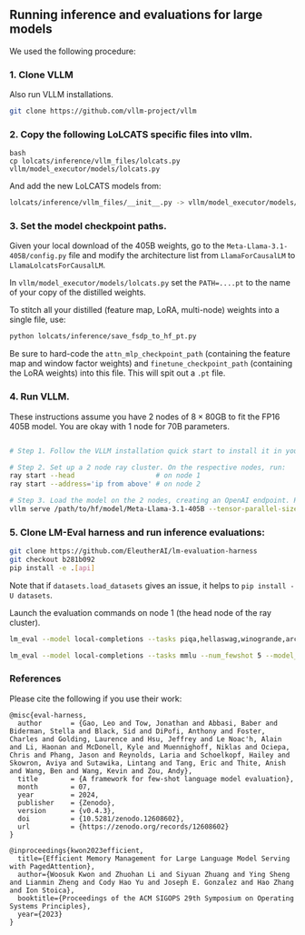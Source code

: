 

## Running inference and evaluations for large models

We used the following procedure:

### 1. Clone VLLM
Also run VLLM installations.
```bash
git clone https://github.com/vllm-project/vllm
``` 

### 2. Copy the following LoLCATS specific files into vllm.

```
bash 
cp lolcats/inference/vllm_files/lolcats.py vllm/model_executor/models/lolcats.py
```

And add the new LoLCATS models from: 
```bash
lolcats/inference/vllm_files/__init__.py -> vllm/model_executor/models/__init__.py
```

###  3. Set the model checkpoint paths. 

Given your local download of the 405B weights, go to the ```Meta-Llama-3.1-405B/config.py``` file and modify the architecture list from ```LlamaForCausalLM``` to ```LlamaLolcatsForCausalLM```. 

In ```vllm/model_executor/models/lolcats.py``` set the ```PATH=....pt``` to the name of your copy of the distilled weights.

To stitch all your distilled (feature map, LoRA, multi-node) weights into a single file, use:
```bash
python lolcats/inference/save_fsdp_to_hf_pt.py
```
Be sure to hard-code the ```attn_mlp_checkpoint_path``` (containing the feature map and window factor weights) and ```finetune_checkpoint_path``` (containing the LoRA weights) into this file. This will spit out a ```.pt``` file.

### 4. Run VLLM. 

These instructions assume you have 2 nodes of $8 \times 80$GB to fit the FP16 405B model. You are okay with 1 node for 70B parameters.
```bash

# Step 1. Follow the VLLM installation quick start to install it in your environment.

# Step 2. Set up a 2 node ray cluster. On the respective nodes, run:
ray start --head                    # on node 1
ray start --address='ip from above' # on node 2

# Step 3. Load the model on the 2 nodes, creating an OpenAI endpoint. Remember to hard code the ckpt paths in lolcats.py PATH (cant use env variable on multinode). Set tensor-parallel-size to 8 if using 1 node. Run this on the head node (node 1).
vllm serve /path/to/hf/model/Meta-Llama-3.1-405B --tensor-parallel-size 16 --enforce-eager # on node 1
```

### 5. Clone LM-Eval harness and run inference evaluations: 
```bash
git clone https://github.com/EleutherAI/lm-evaluation-harness
git checkout b281b092
pip install -e .[api]
```

Note that if ```datasets.load_datasets``` gives an issue, it helps to ```pip install -U datasets```.

Launch the evaluation commands on node 1 (the head node of the ray cluster).
```bash
lm_eval --model local-completions --tasks piqa,hellaswag,winogrande,arc_challenge,arc_easy --model_args model='/path/to/hf/model/Meta-Llama-3.1-405B',base_url=http://localhost:8000/v1/completions,num_concurrent=1,max_retries=3,tokenized_requests=False --batch_size 1 --output save/

lm_eval --model local-completions --tasks mmlu --num_fewshot 5 --model_args model='/path/to/hf/model/Meta-Llama-3.1-405B',base_url=http://localhost:8000/v1/completions,num_concurrent=1,max_retries=3,tokenized_requests=False --batch_size 1 --output save/ 
```

### References
Please cite the following if you use their work:

```
@misc{eval-harness,
  author       = {Gao, Leo and Tow, Jonathan and Abbasi, Baber and Biderman, Stella and Black, Sid and DiPofi, Anthony and Foster, Charles and Golding, Laurence and Hsu, Jeffrey and Le Noac'h, Alain and Li, Haonan and McDonell, Kyle and Muennighoff, Niklas and Ociepa, Chris and Phang, Jason and Reynolds, Laria and Schoelkopf, Hailey and Skowron, Aviya and Sutawika, Lintang and Tang, Eric and Thite, Anish and Wang, Ben and Wang, Kevin and Zou, Andy},
  title        = {A framework for few-shot language model evaluation},
  month        = 07,
  year         = 2024,
  publisher    = {Zenodo},
  version      = {v0.4.3},
  doi          = {10.5281/zenodo.12608602},
  url          = {https://zenodo.org/records/12608602}
}
```

```
@inproceedings{kwon2023efficient,
  title={Efficient Memory Management for Large Language Model Serving with PagedAttention},
  author={Woosuk Kwon and Zhuohan Li and Siyuan Zhuang and Ying Sheng and Lianmin Zheng and Cody Hao Yu and Joseph E. Gonzalez and Hao Zhang and Ion Stoica},
  booktitle={Proceedings of the ACM SIGOPS 29th Symposium on Operating Systems Principles},
  year={2023}
}
```
